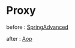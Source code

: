 # Proxy

before : [SpringAdvanced](https://github.com/StudyForBetterLife/SpringAdvanced)

after : [Aop](https://github.com/StudyForBetterLife/Aop)
